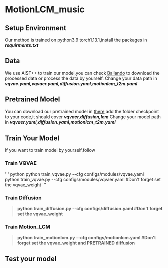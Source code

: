 # MotionLCM_music
## Setup Environment
Our method is trained on python3.9 torch1.13.1,install the packages in ***requirments.txt***
## Data
We use AIST++ to train our model,you can check [Bailando](https://github.com/lisiyao21/Bailando/) to download the processed data or process the data by yourself.
Change your data path in ***vqvae.yaml,vqvaer.yaml,diffusion.yaml,motionlcm_t2m.yaml***
## Pretrained Model
You can download our pretrained model in [there](https://drive.google.com/drive/folders/1DSqEPUpxGRkHavLwYknPFnzGtja97qWY?usp=sharing),add the folder checkpoint to your code,it should cover ***vqvaer,diffusion,lcm***
Change your model path in ***vqvaer.yaml,diffusion.yaml,motionlcm_t2m.yaml***
## Train Your Model
If you want to train model by yourself,follow
### Train VQVAE
''' python
python train_vqvae.py --cfg configs/modules/vqvae.yaml<br>
python train_vqvae.py --cfg configs/modules/vqvaer.yaml #Don't forget set the vqvae_weight
'''
### Train Diffusion
> **python train_diffusion.py --cfg configs/diffusion.yaml  #Don't forget set the vqvae_weight**
### Train Motion_LCM
> **python train_motionlcm.py --cfg configs/motionlcm.yaml #Don't forget set the vqvae_weight and PRETRAINED diffusion**
## Test your model
